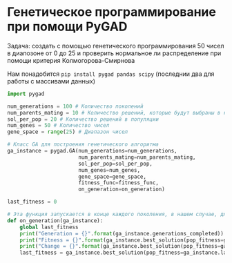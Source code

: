 # Генетическое программирование при помощи PyGAD

Задача: создать с помощью генетического программирования 50 чисел в диапозоне от 0 до 25 и проверить нормальное ли распределение при помощи критерия Колмогорова-Смирнова

Нам понадобится `pip install pygad pandas scipy` (последнии два для работы с массивами данных)

```python
import pygad

num_generations = 100 # Количество поколений
num_parents_mating = 10 # Количество решений, которые будут выбраны в качестве родителей
sol_per_pop = 20 # Количество решений в популяции
num_genes = 50 # Количество чисел
gene_space = range(25) # Диапазон чисел

# Класс GA для построения генетического алгоритма
ga_instance = pygad.GA(num_generations=num_generations,    
                       num_parents_mating=num_parents_mating,
                       sol_per_pop=sol_per_pop,
                       num_genes=num_genes,
                       gene_space=gene_space,
                       fitness_func=fitness_func,
                       on_generation=on_generation)
```
```python
last_fitness = 0

# Эта функция запускается в конце каждого поколения, в нашем случае, для того, чтобы узнать изменения между поколениями
def on_generation(ga_instance):
    global last_fitness
    print("Generation = {}".format(ga_instance.generations_completed))
    print("Fitness = {}".format(ga_instance.best_solution(pop_fitness=ga_instance.last_generation_fitness)[1]))
    print("Change = {}".format(ga_instance.best_solution(pop_fitness=ga_instance.last_generation_fitness)[1] - last_fitness))
    last_fitness = ga_instance.best_solution(pop_fitness=ga_instance.last_generation_fitness)[1]
```

